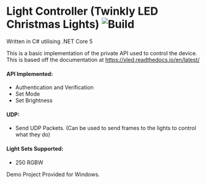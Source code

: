 # Light Controller (Twinkly LED Christmas Lights) ![Build](https://github.com/sr55/LightController/workflows/Build/badge.svg)

Written in C# utilising .NET Core 5

This is a basic implementation of the private API used to control the device. This is based off the documentation at https://xled.readthedocs.io/en/latest/

#### API Implemented: 
- Authentication and Verification
- Set Mode
- Set Brightness

#### UDP:
- Send UDP Packets. (Can be used to send frames to the lights to control what they do)

#### Light Sets Supported:
- 250 RGBW


Demo Project Provided for Windows.
